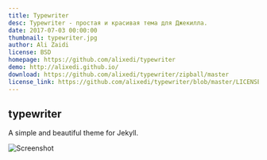```yaml
---
title: Typewriter
desc: Typewriter - простая и красивая тема для Джекилла.
date: 2017-07-03 00:00:00
thumbnail: typewriter.jpg
author: Ali Zaidi
license: BSD
homepage: https://github.com/alixedi/typewriter
demo: http://alixedi.github.io/
download: https://github.com/alixedi/typewriter/zipball/master
license_link: https://github.com/alixedi/typewriter/blob/master/LICENSE
---
```

## typewriter

A simple and beautiful theme for Jekyll.

![Screenshot](https://raw.githubusercontent.com/alixedi/typewriter/master/images/screenshot.png?raw=true)

